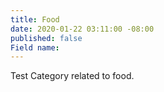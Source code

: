```yaml
---
title: Food
date: 2020-01-22 03:11:00 -08:00
published: false
Field name: 
---
```


Test Category related to food.